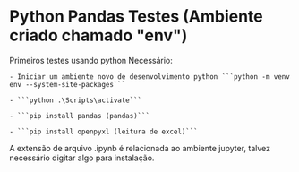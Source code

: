 # Python Pandas Testes (Ambiente criado chamado "env")
Primeiros testes usando python
Necessário:

    - Iniciar um ambiente novo de desenvolvimento python ```python -m venv env --system-site-packages```

    - ```python .\Scripts\activate```

    - ```pip install pandas (pandas)```

    - ```pip install openpyxl (leitura de excel)```


A extensão de arquivo .ipynb é relacionada ao ambiente jupyter, talvez necessário digitar algo para instalação.